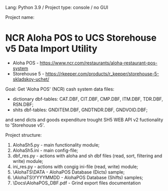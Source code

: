 Lang: Python 3.9 / Project type: console / no GUI

Project name: 

# NCR Aloha POS to UCS Storehouse v5 Data Import Utility

- Aloha POS - https://www.ncr.com/restaurants/aloha-restaurant-pos-system
- Storehouse 5 - https://rkeeper.com/products/r_keeper/storehouse-5-skladskoy-uchet/

Goal: Get 'Aloha POS' (NCR) cash system data files:
- dictionary dbf-tables: CAT.DBF, CIT.DBF, CMP.DBF, ITM.DBF, TDR.DBF, RSN.DBF;
- shits dbf-tables: GNDITEM.DBF, GNDTNDR.DBF, GNDVOID.DBF;

and send dicts and goods expenditure trought SH5 WEB API v2 fuctionality to 'Storehouse v5'.

Project structure:
1. AlohaSh5.py - main functionality module;
2. AlohaSh5.ini - main config-file;
3. dbf_res.py - actions with aloha and sh dbf files (read, sort, filtering and write) module;
4. ini_res.py - actions with congig ini-file (read, write) module;
5. \AlohaTS\DATA - AlohaPOS Database (Dicts) sample;
6. \AlohaTS\YYYYMMDD - AlohaPOS Database (Shifts) samples;
7. \Docs\AlohaPOS_DBF.pdf - Grind export files documentation
